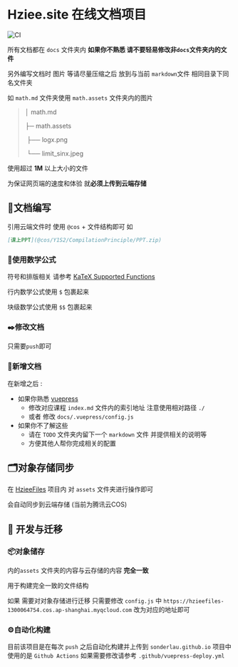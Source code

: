 # Hziee.site 在线文档项目

![CI](https://github.com/sonderlau/HzieeFiles/workflows/CI/badge.svg)

所有文档都在 `docs` 文件夹内 **如果你不熟悉 请不要轻易修改非`docs`文件夹内的文件** 

另外编写文档时 图片 等请尽量压缩之后 放到与当前 `markdown`文件 相同目录下同名文件夹

如 `math.md` 文件夹使用 `math.assets` 文件夹内的图片

> │ math.md
> 
> ├─  math.assets
> 
> ​      ├──  logx.png
> 
> ​      └──  limit_sinx.jpeg

使用超过 **1M** 以上大小的文件 

为保证网页端的速度和体验 就**必须上传到云端存储** 



## 🧱文档编写

引用云端文件时 使用 `@cos` + 文件结构即可 如

```markdown
[课上PPT](@cos/Y1S2/CompilationPrinciple/PPT.zip)
```



### 📐使用数学公式

符号和排版相关 请参考 [KaTeX Supported Functions](https://katex.org/docs/supported.html)

行内数学公式使用 `$` 包裹起来

块级数学公式使用 `$$` 包裹起来



### ✒️修改文档

只需要`push`即可 



### 🎈新增文档

在新增之后 :

- 如果你熟悉 [vuepress](https://vuepress.vuejs.org/zh/guide/) 
  - 修改对应课程 `index.md` 文件内的索引地址 注意使用相对路径 `./`
  - 或者 修改 `docs/.vuepress/config.js`
- 如果你不了解这些
  -  请在 `TODO` 文件夹内留下一个 `markdown` 文件 并提供相关的说明等
  - 方便其他人帮你完成相关的配置



## 🗂对象存储同步

在 [HzieeFiles](https://github.com/sonderlau/HzieeFiles/) 项目内 对 `assets` 文件夹进行操作即可

会自动同步到云端存储 (当前为腾讯云COS)



## :construction: 开发与迁移

### 📦对象储存

 内的`assets` 文件夹的内容与云存储的内容 **完全一致** 

用于构建完全一致的文件结构

如果 需要对对象存储进行迁移 只需要修改 `config.js` 中 `https://hzieefiles-1300064754.cos.ap-shanghai.myqcloud.com` 改为对应的地址即可

### ⚙️自动化构建

目前该项目是在每次 `push` 之后自动化构建并上传到 `sonderlau.github.io` 项目中
使用的是 `Github Actions` 如果需要修改请参考 `.github/vuepress-deploy.yml`
